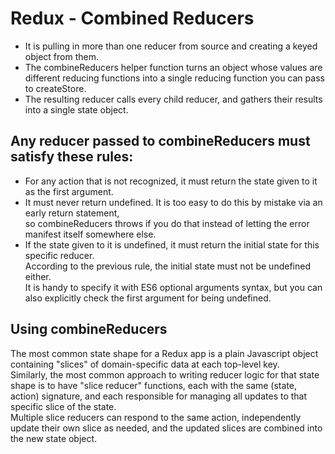 
# Redux - Combined Reducers  
  - It is pulling in more than one reducer from source and creating a keyed object from them.  
  - The combineReducers helper function turns an object whose values are different reducing functions into a single reducing function you can pass to createStore.  
  - The resulting reducer calls every child reducer, and gathers their results into a single state object.  

## Any reducer passed to combineReducers must satisfy these rules: 
 - For any action that is not recognized, it must return the state given to it as the first argument.  
 - It must never return undefined. It is too easy to do this by mistake via an early return statement,  
 so combineReducers throws if you do that instead of letting the error manifest itself somewhere else.  
 - If the state given to it is undefined, it must return the initial state for this specific reducer.  
 According to the previous rule, the initial state must not be undefined either.  
 It is handy to specify it with ES6 optional arguments syntax, but you can also explicitly check the first argument for being undefined.  


## Using combineReducers  
  The most common state shape for a Redux app is a plain Javascript object containing "slices" of domain-specific data at each top-level key.  
  Similarly, the most common approach to writing reducer logic for that state shape is to have "slice reducer" functions, each with the same (state, action) signature, and each responsible for managing all updates to that specific slice of the state.  
  Multiple slice reducers can respond to the same action, independently update their own slice as needed, and the updated slices are combined into the new state object.



